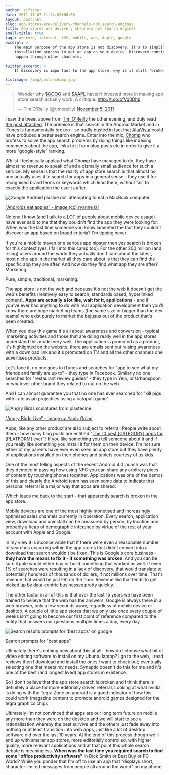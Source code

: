 ```yaml
---
author: ajfisher
date: 2011-11-07 11:24:03+00:00
layout: post.hbt
slug: app-stores-are-delivery-channels-not-search-engines
title: App stores are delivery channels not search engines
small-title: true
tags: android, internet, iOS, mobile, web, Apple, google
excerpt: >
    The main purpose of the app store is not discovery, it's to simplify the
    installation process to get an app on your device. Discovery continues to
    happen through other channels.

twitter_excerpt: >
    If discovery is important to the app store, why is it still "broken"?

listimage: /img/posts/chomp.jpg
---
```


<blockquote class="twitter-tweet" data-lang="en"><p lang="en" dir="ltr">Wonder why <a href="https://twitter.com/search?q=%24GOOG&amp;src=ctag">$GOOG</a> and <a href="https://twitter.com/search?q=%24AAPL&amp;src=ctag">$AAPL</a> haven&#39;t invested more in making app store search actually work. A critique: <a href="http://t.co/ofVg3Dhb">http://t.co/ofVg3Dhb</a></p>&mdash; Tim O&#39;Reilly (@timoreilly) <a href="https://twitter.com/timoreilly/status/132671142942081024">November 5, 2011</a></blockquote>
<script async src="//platform.twitter.com/widgets.js" charset="utf-8"></script>

I saw the tweet above from [Tim O'Reilly](http://twitter.com/#!/timoreilly/) the other evening, and duly read [the post attached](http://www.xconomy.com/national/2011/11/04/mobile-app-search-is-so-bad-altavista-could-have-done-it-chomp-is-biting-off-the-problem/?single_page=true). The premise is that search in the Android Market and in iTunes is fundamentally broken - so badly busted in fact that [AltaVista](http://www.altavista.com/) could have produced a better search engine. Enter into the mix, [Chomp](http://chomp.com/) who profess to solve the app search problems by doing things like indexing comments about the app, links to it from blog posts etc in order to give it a more "google-style" ranking.

Whilst I technically applaud what Chomp have managed to do, they have almost no revenue to speak of and a dismally small audience for such a service. My sense is that the reality of app store search is that almost no one actually uses it to search for apps in a general sense - they use it for recognised brand terms or keywords which lead them, without fail, to exactly the application the user is after.

![Google Android plushie doll attempting to eat a MacBook computer](/img/posts/chomp.jpg)

<p class="caption"><a href="http://www.flickr.com/photos/laihiu/4407979507">"Androids
eat apples" - image (cc) ryanne lai</a></p>

No one I know (and I talk to a LOT of people about mobile device usage) have ever said to me that they couldn't find the app they were looking for. When was the last time someone you know lamented the fact they couldn't discover an app based on broad criteria? I'm tipping never.

If you're a mobile maven or a serious app hipster then yes search is broken for this context (yes, I fall into this camp too). For the other 200 million (and rising) users around the world they actually don't care about the latest, most niche app in the market all they care about is that they can find the specific app they are after. And how do they find what app they are after? Marketing.

Pure, simple, traditional, marketing.

The app store is not the web and because it's not the web it doesn't get the web's benefits (relatively easy to search, standards based, hyperlinked content). <b>Apps are actually a lot like, wait for it, applications</b> - and if you've ever had anything to do with real application development then you'll know there are huge marketing teams (the same size or bigger than the dev teams) who exist purely to market the bejusus out of the product that's been created.

When you play this game it's all about awareness and conversion - typical  marketing activities and those that are doing really well in the app stores understand this model very well. The application is promoted as a product, it's highlighted on the website, there are emails sent out raising awareness with a download link and it's promoted on TV and all the other channels one advertises products.

Let's face it, no one goes to iTunes and searches for "app to see what my friends and family are up to" - they type in Facebook. Similarly no one searches for "restaurant review guides" - they type in Yelp, or Urbanspoon or whatever other brand they related to out on the web.

And I can almost guarantee you that no one has ever searched for "kill pigs with irate avian projectiles using a catapult game".

![Angry Birds sculptures from plastecine](/img/posts/angry_birds.jpg)

<p class="caption"><a href="http://www.flickr.com/photos/yghelloworld/4966726746/">"Angry
Birds Live" - image cc Yaniv Golan</a></p>

Apps, like any other product are also subject to referral. People write about them - how many blog posts are entitled "[The 10 best [CATEGORY] apps for [PLATFORM] ever](http://www.google.com.au/search?hl=en&safe=off&q=The+10+best+*+apps+for+*+ever&oq=The+10+best+*+apps+for+*+ever&aq=f&aqi=&aql=1&gs_sm=e&gs_upl=1186469l1195562l0l1196345l31l28l1l2l0l1l412l4534l2-11.4.1l16l0)"? If you like something you tell someone about it and if you really like something you install it for them on their device. I'm not sure either of my parents have ever even seen an app store but they have plenty of applications installed on their phones and tablets courtesy of us kids.

One of the most telling aspects of the recent Android 4.0 launch was that they demoed in passing how using NFC you can share any arbitrary piecs of content by touching phones together. Applications was one of the demos of this and clearly the Android team has seen some data to indicate that personal referral is a major way that apps are shared.

Which leads me back to the start - that apparently search is broken in the app store.

Mobile devices are one of the most highly monetised and increasingly optimised sales channels currently in operation. Every search, application view, download and uninstall can be measured by person, by location and probably a heap of demographic inference by virtue of the rest of your account with Apple and Google.

In my view it is inconceivable that if there were even a reasonable number of searches occurring within the app stores that didn't convert into a download that search wouldn't be fixed. This is Google's core business - <b>they have the means to fix it - if something was broken</b>. And you can be sure Apple would either buy or build something that worked as well. If even 1% of searches were resulting in a lack of discovery, that would translate to potentially hundreds of thousands of dollars, if not millions over time. That's revenue that would be just left on the floor. Revenue like that tends to get picked up by data-centric businesses pretty quickly.

The other factor in all of this is that over the last 15 years we have been trained to believe that the web has the answers. Google is always there in a web browser, only a few seconds away, regardless of mobile device or desktop. A couple of little app stores that we only use once every couple of weeks isn't going to become our first point of reference compared to the entity that answers our questions multiple times a day, every day.

![Search results prompts for 'best apps' on google](/img/posts/google_apps.png)

<p class="caption">Search prompts for "best apps"</p>

Ultimately there's nothing new about this at all - how do I choose what bit of video editing software to install on my Ubuntu laptop? I go to the web, I read reviews then I download and install the ones I want to check out; eventually selecting one that meets my needs. Synaptic doesn't do this for me and it's one of the best (and longest lived) app stores in existence.

So I don't believe that the app store search is broken and I think there is definitely a place for more editorially driven referral. Looking at what nvidia is doing with the Tegra Zone on android is a good indicator of how this could work (magazine content to promote android games designed for the tegra graphics chip).

Ultimately I'm not convinced that apps are our long term future on mobile any more than they were on the desktop and we will start to see a rationalisation whereby the best survive and the others just fade away into nothing or at least transition into web apps, just like a lot of desktop software did over the last 10 years. At the end of this process though we'll end up with smaller app stores, more editorially controlled, with higher quality, more relevant applications and at that point this whole search debate is meaningless. <b>When was the last time you required search to find some "office productivity software"</b> in Dick Smith or Best Buy or PC World? While you ponder that I'm off to use an app that "displays short, character limited messages from people all around the world" on my phone.
